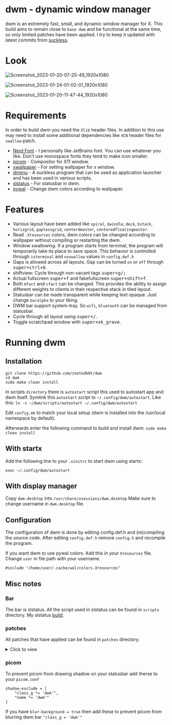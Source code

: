 # dwm - dynamic window manager

dwm is an extremely fast, small, and dynamic window manager for X. This build aims to remain close to `base dwm` and be functional at the same time, so only limited patches have been applied. I try to keep it updated with latest commits from [suckless](https://git.suckless.org/st/).

# Look

![Screenshot_2023-01-20-07-25-49_1920x1080](https://user-images.githubusercontent.com/62596687/213846223-01d98ac4-8a52-42a4-a1ef-afaf0612b346.png)

![Screenshot_2023-01-24-01-02-01_1920x1080](https://user-images.githubusercontent.com/62596687/214235380-078d83a6-66e9-4ecd-92de-8fde8776db11.png)

![Screenshot_2023-01-20-11-47-44_1920x1080](https://user-images.githubusercontent.com/62596687/213862029-809b0d77-6489-4edf-85ee-26449d865cc3.png)

# Requirements

In order to build dwm you need the `Xlib` header files. In addition to this use may need to install some additional dependencies like `XCB` header files for `swallow` patch.

- [Nerd Font](https://github.com/ryanoasis/nerd-fonts) - I personally like JetBrains font. You can use whatever you like. Don't use monospace fonts they tend to make icon smaller.
- [picom](https://github.com/yshui/picom) - Compositor for X11 window.
- [xwallpaper](https://github.com/stoeckmann/xwallpaper) - For setting wallpaper for x window.
- [dmenu](https://tools.suckless.org/dmenu/) - A suckless program that can be used as application launcher and has been used in various scripts.
- [slstatus](https://tools.suckless.org/slstatus/) - For statusbar in dwm.
- [pywal](https://github.com/dylanaraps/pywal) - Change dwm colors according to wallpaper.

# Features

- Various layout have been added like `spiral`, `dwindle`, `deck`, `bstack`, `horizgrid`, `gaplessgrid`, `centerdmaster`, `centeredfloatingmaster`.
- Read `.Xresources` colors, dwm colors can be changed according to wallpaper without compiling or restarting the dwm.
- Window swallowing. If a program starts from terminal, the program will temporarily take its place to save space. This behavior is controlled through `isterminal`
  and `noswallow` values in `config.def.h`
- Gaps is allowed across all layouts. Gap can be turned `on` or `off` through <kbd>super+ctrl+0</kbd>.
- shiftview: Cycle through non-vacant tags <kbd>super+g/;</kbd>
- Actual fullscreen <kbd>super+f</kbd> and fakefullscreen <kbd>super+shift+f</kbd>.
- Both `mfact` and `cfact` can be changed. This provides the ability to assign different weights to clients in their respective stack in tiled layout.
- Statusbar can be made transparent while keeping text opaque. Just change `baralpha` to your liking.
- DWM bar support system-tray. So `wifi`, `bluetooth` can be managed from statusbar.
- Cycle through all layout using <kbd>super+/</kbd>.
- Toggle scratchpad window with <kbd>super+xk_grave</kbd>.

# Running dwm

## Installation

```
git clone https://github.com/zootedb0t/dwm
cd dwm
sudo make clean install
```

In scripts `directory` there is `autostart` script this used to autostart app and dwm itself. Symlink this `autostart` script to `~/.config/dwm/autostart`. Like this: `ln -s ~/dwm/scripts/autostart ~/.config/dwm/autostart`

Edit `config.mk` to match your local setup (dwm is installed into
the /usr/local namespace by default).

Afterwards enter the following command to build and install dwm: `sudo make clean install`

## With startx

Add the following line to your `.xinitrc` to start dwm using startx:

`exec ~/.config/dwm/autostart`

## With display manager

Copy `dwm.desktop` into `/usr/share/xsessions/dwm.desktop`
Make sure to change username in `dwm.desktop` file.

## Configuration

The configuration of dwm is done by editing config.def.h and (re)compiling the source code. After editing `config.def.h` remove `config.h` and recompile the program.

If you want dwm to use pywal colors. Add this in your `Xresources` file. Change `user` in file path with your username.

`#include "/home/user/.cache/wal/colors.Xresources"`

## Misc notes

### Bar

The bar is slstatus. All the script used in slstatus can be found in `scripts` directory. My slstatus [build](https://github.com/zootedb0t/suckless-tools).

### patches

All patches that have applied can be found in `patches` directory.

<details><summary>Click to view</summary>

- [dwm-alpha-systray](https://github.com/bakkeby/patches/blob/master/dwm/dwm-alpha-systray-6.3.diff) - add tranparency and systray to bar.

- [dwm-center](https://dwm.suckless.org/patches/center/) - Center client to current window.

- [dwm-cfacts-vanitygaps](https://github.com/bakkeby/patches/blob/master/dwm/dwm-cfacts-vanitygaps-6.3.diff) - This patch differentiates between inner and outer gaps as well as horizontal and vertical gaps.

- [dwm-cyclelayouts](https://dwm.suckless.org/patches/cyclelayouts/) - Cycles through all avaiable layouts.

- [dwm-fullscreen-compilation](https://github.com/bakkeby/patches/blob/master/dwm/dwm-fullscreen-compilation-6.3.diff) - Fullscreen and acutal fullscreen patch.

- [dwm-inplacerotate](https://dwm.suckless.org/patches/inplacerotate/) - This patch provides keybindings to perform 'in place' rotations.

- [dwm-moveresize](https://dwm.suckless.org/patches/moveresize/) - This changes allows you to move and resize dwm's clients using keyboard bindings.

- [dwm-pertag](https://dwm.suckless.org/patches/pertag/) - This patch keeps layout, mwfact, barpos and nmaster per tag.

- [dwm-status2d](https://dwm.suckless.org/patches/status2d/) - Status2d allows colors and rectangle drawing in your DWM status bar.

- [dwm-statuspadding](https://dwm.suckless.org/patches/statuspadding/) - This makes the amount of horizontal and vertical padding in the status bar into configurable options.

- [dwm-swallow](https://dwm.suckless.org/patches/swallow/) - Clients marked with isterminal in config.h swallow a window opened by any child process.

- [dwm-xrdb](https://dwm.suckless.org/patches/xrdb/) - Allows dwm to read colors from xrdb (.Xresources) at run time.

- [dwm-scratchpad](https://dwm.suckless.org/patches/scratchpad/) - Allows you to spawn or restore a floating terminal window.

</details>

### picom

To prevent picom from drawing shadow on your statusbar add therse to your `picom.conf`

```
shadow-exclude = [
    "class_g *= 'dwm'",
    "name *= 'dwm'"
]
```

If you have `blur-background = true` then add these to prevent picom from blurring dwm bar `"class_g = 'dwm'"`
